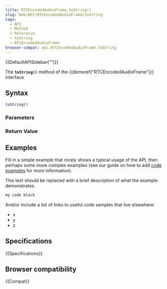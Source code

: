 ```yaml
---
title: RTCEncodedAudioFrame.toString()
slug: Web/API/RTCEncodedAudioFrame/toString
tags:
  - API
  - Method
  - Reference
  - toString
  - RTCEncodedAudioFrame
browser-compat: api.RTCEncodedAudioFrame.toString
---
```

{{DefaultAPISidebar("")}}

The **`toString()`** method of the {{domxref("RTCEncodedAudioFrame")}} interface 

## Syntax

```js
toString()
```

### Parameters



### Return Value



## Examples

Fill in a simple example that nicely shows a typical usage of the API, then perhaps some more complex examples (see our guide on how to add [code examples](/en-US/docs/MDN/Contribute/Structures/Code_examples) for more information).

This text should be replaced with a brief description of what the example demonstrates.

```js
my code block
```

And/or include a list of links to useful code samples that live elsewhere:

*   x
*   y
*   z

## Specifications

{{Specifications}}

## Browser compatibility

{{Compat}}

